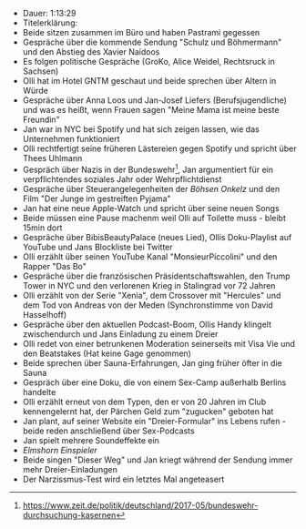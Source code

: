 - Dauer: 1:13:29
- Titelerklärung:
- Beide sitzen zusammen im Büro und haben Pastrami gegessen
- Gespräche über die kommende Sendung "Schulz und Böhmermann" und den Abstieg des Xavier Naidoos
- Es folgen politische Gespräche (GroKo, Alice Weidel, Rechtsruck in Sachsen)
- Olli hat im Hotel GNTM geschaut und beide sprechen über Altern in Würde
- Gespräche über Anna Loos und Jan-Josef Liefers (Berufsjugendliche) und was es heißt, wenn Frauen sagen "Meine Mama ist meine beste Freundin"
- Jan war in NYC bei Spotify und hat sich zeigen lassen, wie das Unternehmen funktioniert
- Olli rechtfertigt seine früheren Lästereien gegen Spotify und spricht über Thees Uhlmann
- Gespräch über Nazis in der Bundeswehr[^1], Jan argumentiert für ein verpflichtendes soziales Jahr oder Wehrpflichtdienst
- Gespräche über Steuerangelegenheiten der *Böhsen Onkelz* und den Film "Der Junge im gestreiften Pyjama"
- Jan hat eine neue Apple-Watch und spricht über seine neuen Songs
- Beide müssen eine Pause machenm weil Olli auf Toilette muss - bleibt 15min dort
- Gespräche über BibisBeautyPalace (neues Lied), Ollis Doku-Playlist auf YouTube und Jans Blockliste bei Twitter
- Olli erzählt über seinen YouTube Kanal "MonsieurPiccolini" und den Rapper "Das Bo"
- Gespräche über die französischen Präsidentschaftswahlen, den Trump Tower in NYC und den verlorenen Krieg in Stalingrad vor 72 Jahren
- Olli erzählt von der Serie "Xenia", dem Crossover mit "Hercules" und dem Tod von Andreas von der Meden (Synchronstimme von David Hasselhoff)
- Gespräche über den aktuellen Podcast-Boom, Ollis Handy klingelt zwischendurch und Jans Einladung zu einem Dreier
- Olli redet von einer betrunkenen Moderation seinerseits mit Visa Vie und den Beatstakes (Hat keine Gage genommen)
- Beide sprechen über Sauna-Erfahrungen, Jan ging früher öfter in die Sauna
- Gespräch über eine Doku, die von einem Sex-Camp außerhalb Berlins handelte
- Olli erzählt erneut von dem Typen, den er von 20 Jahren im Club kennengelernt hat, der Pärchen Geld zum "zugucken" geboten hat
- Jan plant, auf seiner Website ein "Dreier-Formular" ins Lebens rufen - beide reden anschließend über Sex-Podcasts
- Jan spielt mehrere Soundeffekte ein
- *Elmshorn Einspieler*
- Beide singen "Dieser Weg" und Jan kriegt während der Sendung immer mehr Dreier-Einladungen
- Der Narzissmus-Test wird ein letztes Mal angeteasert

[^1]: https://www.zeit.de/politik/deutschland/2017-05/bundeswehr-durchsuchung-kasernen
